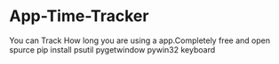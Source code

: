 # App-Time-Tracker
You can Track How long you are using a app.Completely free and open spurce
pip install psutil pygetwindow pywin32 keyboard
